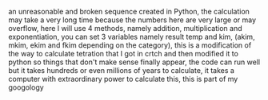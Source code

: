 an unreasonable and broken sequence created in Python, the calculation may take a very long time because the numbers here are very large or may overflow, here I will use 4 methods, namely addition, multiplication and exponentiation, you can set 3 variables namely result temp and kim, (akim, mkim, ekim and fkim depending on the category), this is a modification of the way to calculate tetration that I got in crtch and then modified it to python so things that don't make sense finally appear, the code can run well but it takes hundreds or even millions of years to calculate, it takes a computer with extraordinary power to calculate this, this is part of my googology
